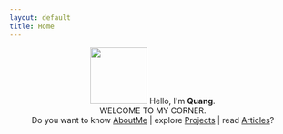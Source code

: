 ```yaml
---
layout: default
title: Home
---
```

<p align="center">
 <img src="{{ site.newbaseurl }}assets/icon_144_white.png" height="100" width="100">
  Hello, I'm <b>Quang</b>.<br>
  WELCOME TO MY CORNER.<br>
  Do you want to know <a href="{{ site.newbaseurl }}about/">AboutMe</a> |
  explore <a href="{{ site.newbaseurl }}projects/">Projects</a> |
  read <a href="{{ site.newbaseurl }}articles/">Articles</a>?
  <br><br>
</p>
